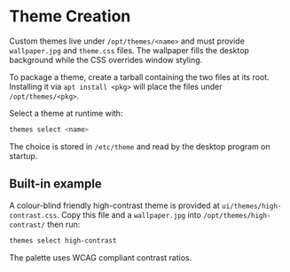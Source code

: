# Theme Creation

Custom themes live under `/opt/themes/<name>` and must provide `wallpaper.jpg` and `theme.css` files. The wallpaper fills the desktop background while the CSS overrides window styling.

To package a theme, create a tarball containing the two files at its root. Installing it via `apt install <pkg>` will place the files under `/opt/themes/<pkg>`.

Select a theme at runtime with:

```sh
themes select <name>
```

The choice is stored in `/etc/theme` and read by the desktop program on startup.


## Built-in example

A colour-blind friendly high-contrast theme is provided at `ui/themes/high-contrast.css`.
Copy this file and a `wallpaper.jpg` into `/opt/themes/high-contrast/` then run:

```sh
themes select high-contrast
```

The palette uses WCAG compliant contrast ratios.


